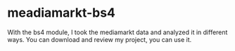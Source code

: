 # meadiamarkt-bs4
 With the bs4 module, I took the mediamarkt data and analyzed it in different ways. You can download and review my project, you can use it.
